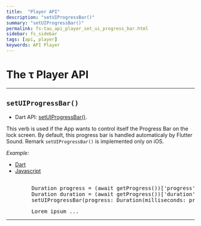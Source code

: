 ```yaml
---
title:  "Player API"
description: "setUIProgressBar()"
summary: "setUIProgressBar()"
permalink: fs-tau_api_player_set_ui_progress_bar.html
sidebar: fs_sidebar
tags: [api, player]
keywords: API Player
---
```

# The &tau; Player API

---------------------------------------------------------------------------------------------------------------------------------

## `setUIProgressBar()`

- Dart API: [setUIProgressBar()](pages/flutter-sound/api/player/FlutterSoundPlayer/setUIProgressBar.html).

This verb is used if the App wants to control itself the Progress Bar on the lock screen. By default, this progress bar is handled automaticaly by Flutter Sound.
Remark `setUIProgressBar()` is implemented only on iOS.

*Example:*
<ul id="profileTabs" class="nav nav-tabs">
    <li class="active"><a href="#dart" data-toggle="tab">Dart</a></li>
    <li><a href="#javascript" data-toggle="tab">Javascript</a></li>
</ul>
<div class="tab-content">

<div role="tabpanel" class="tab-pane active" id="dart">

<pre>

        Duration progress = (await getProgress())['progress'];
        Duration duration = (await getProgress())['duration'];
        setUIProgressBar(progress: Duration(milliseconds: progress.milliseconds - 500), duration: duration)
</pre>

</div>

<div role="tabpanel" class="tab-pane" id="javascript">
<pre>
        Lorem ipsum ...
</pre>
</div>

</div>

---------------------------------------------------------------------------------------------------------------------------------
